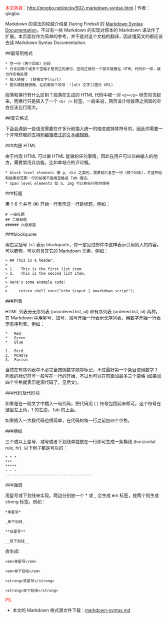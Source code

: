 <span style="color:red; font-weight: blod;">本文转自：</span><http://qingbo.net/picky/502-markdown-syntax.html> | 作者：qingbo



Markdown 的语法的权威介绍是 Daring Fireball 的 [Markdown Syntax Documentation](http://daringfireball.net/projects/markdown/syntax)，不过有一些 Markdown 的实现对原本的 Markdown 语法作了扩展。本页面仅作为简单的参考，并不是对这个文档的翻译，因此懂英文的都应该去读 Markdown Syntax Documentation.


##最常用格式


    * 空一行（两个回车）分段
    * 行末加两个或多个空格才是真正的换行，否则正常的一个回车就像在 HTML 代码中一样，被当作空格处理
    * 插入链接： [链接文字](url)
    * 图片跟链接很像，在前面加个叹号：![alt 文字](图片 URL)


段落和换行有什么区别？段落在生成的 HTML 代码中被一对 `<p></p>` 标签包含起来，而换行只是插入了一个 `<br />` 标签。一般来说，网页设计给段落之间留的空白应该比行距大。


##其它格式


下面会遇到一些语法需要在许多行前插入统一的缩进或特殊符号的，因此你需要一个非常舒服的[支持列编辑模式的文本编辑器][editor]。

  [editor]: http://qingbo.net/picky/509-column-editing.html


###内嵌 HTML


由于内嵌 HTML 可以做 HTML 能做的任何事情，因此在用户可以自由输入的地方，需要禁用此功能，比如本站点的评论框。


    * block level elements 像 p, div 之类的，需要前后各空一行（两个回车），并且开始和结束标签那一行的前面不能用空格或 Tab 缩进。
    * span level elements 如 a, img 可以在任何地方使用


###标题


用 1-6 个井号 (#) 开始一行表示这一行是标题，例如：


    # 一级标题
    ## 二级标题
    ###### 六级标题


###blockquote


用右尖括号 `(>)` 表示 blockquote，你一定见过邮件中这样表示引用别人的内容。可以嵌套，可以包含其它的 Markdown 元素，例如：

    > ## This is a header.
    >
    > 1.   This is the first list item.
    > 2.   This is the second list item.
    >
    > Here's some example code:
    >
    >     return shell_exec("echo $input | $markdown_script");

###列表

HTML 列表分无序列表 (unordered list, ul) 和有序列表 (ordered list, ol) 两种。在 Markdown 中用星号、加号、减号开始一行表示无序列表，用数字开始一行表示有序列表。例如：

    *   Red
    *   Green
    *   Blue
    
    1.  Bird
    2.  McHale
    3.  Parish

当然在有序列表中不必完全按照数字顺序标记，不过最好第一个条目使用数字 1. 列表的标记符号一般写在一行的开始，不过也可以在前面加最多三个空格 (如果加四个空格就表示是源代码了，见后文)。

###代码及代码块

如果是在一段文字中插入一句代码，把代码用 (`) 符号包围起来即可。这个符号在键盘左上角，1 的左边，Tab 的上面。

如果插入一大段代码也很简单，在代码的每一行之前加四个空格。

###横线

三个或以上星号、减号或者下划线单独放在一行即可生成一条横线 (horizontal rule, hr). 以下例子都是可以的：

    * * *
    ***
    *****
    - - -
    ---------------------------------------

###强调

用星号或下划线来实现。两边分别放一个 * 或 _ 会生成 em 标签，放两个则生成 strong 标签。例如：

    *单星号*
    
    _单下划线_
    
    **双星号**
    
    __双下划线__
    
会生成:
    
    <em>单星号</em>
    
    <em>单下划线</em>
    
    <strong>双星号</strong>
    
    <strong>双下划线</strong>


<span style="color:red; font-weight: blod;">PS.</span>  
  * 本文的 Markdown 格式源文件下载：[markdown-syntax.md](http://cid-af460b95f4270da2.office.live.com/self.aspx/.Public/markdown-syntax.md)


